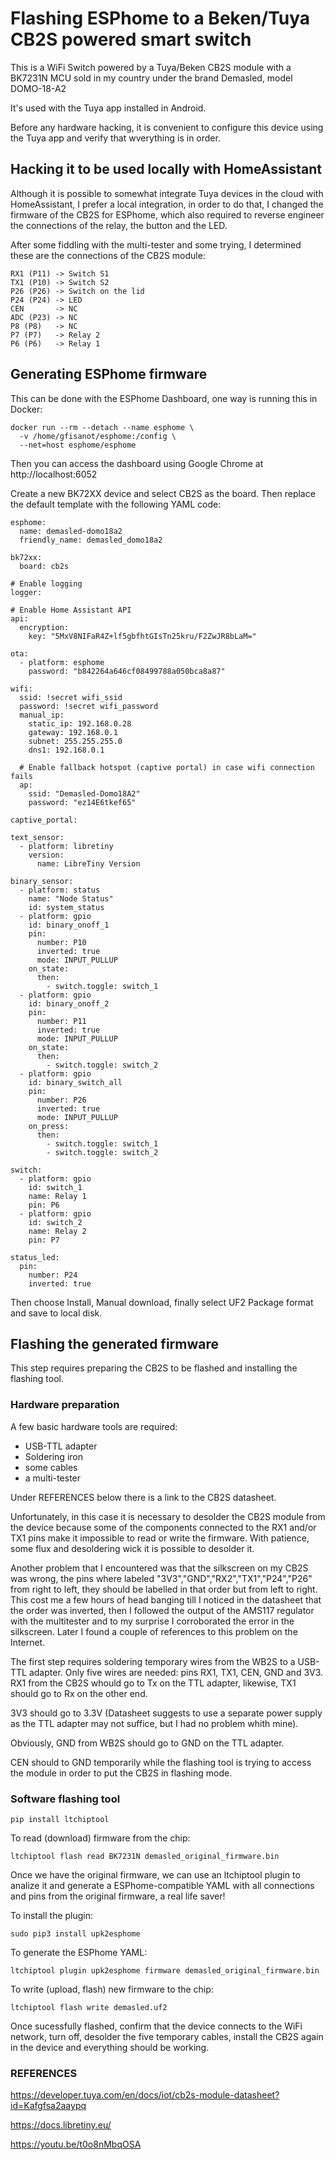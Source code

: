 # Flashing ESPhome to a Beken/Tuya CB2S powered smart switch

This is a WiFi Switch powered by a Tuya/Beken CB2S module with a BK7231N MCU sold in my country under the brand Demasled, model DOMO-18-A2

It's used with the Tuya app installed in Android.

Before any hardware hacking, it is convenient to configure this device using the Tuya app and verify that wverything is in order.

## Hacking it to be used locally with HomeAssistant

Although it is possible to somewhat integrate Tuya devices in the cloud with HomeAssistant, 
I prefer a local integration, in order to do that, I changed the firmware of the CB2S for
ESPhome, which also required to reverse engineer the connections of the relay, the button
and the LED.

After some fiddling with the multi-tester and some trying, I determined these are the
connections of the CB2S module:

~~~
RX1 (P11) -> Switch S1
TX1 (P10) -> Switch S2
P26 (P26) -> Switch on the lid
P24 (P24) -> LED
CEN       -> NC
ADC (P23) -> NC
P8 (P8)   -> NC
P7 (P7)   -> Relay 2
P6 (P6)   -> Relay 1
~~~

## Generating ESPhome firmware

This can be done with the ESPhome Dashboard, one way is running this in Docker:

~~~
docker run --rm --detach --name esphome \
  -v /home/gfisanot/esphome:/config \
  --net=host esphome/esphome
~~~

Then you can access the dashboard using Google Chrome at http://localhost:6052

Create a new BK72XX device and select CB2S as the board. Then replace the default
template with the following YAML code:

~~~
esphome:
  name: demasled-domo18a2
  friendly_name: demasled_domo18a2

bk72xx:
  board: cb2s

# Enable logging
logger:

# Enable Home Assistant API
api:
  encryption:
    key: "5MxV8NIFaR4Z+lf5gbfhtGIsTn25kru/F2ZwJR8bLaM="

ota:
  - platform: esphome
    password: "b842264a646cf08499788a050bca8a87"

wifi:
  ssid: !secret wifi_ssid
  password: !secret wifi_password
  manual_ip:
    static_ip: 192.168.0.28
    gateway: 192.168.0.1
    subnet: 255.255.255.0
    dns1: 192.168.0.1

  # Enable fallback hotspot (captive portal) in case wifi connection fails
  ap:
    ssid: "Demasled-Domo18A2"
    password: "ez14E6tkef65"

captive_portal:

text_sensor:
  - platform: libretiny
    version:
      name: LibreTiny Version

binary_sensor:
  - platform: status
    name: "Node Status"
    id: system_status  
  - platform: gpio
    id: binary_onoff_1
    pin:
      number: P10
      inverted: true
      mode: INPUT_PULLUP
    on_state:
      then:
        - switch.toggle: switch_1
  - platform: gpio
    id: binary_onoff_2
    pin:
      number: P11
      inverted: true
      mode: INPUT_PULLUP
    on_state:
      then:
        - switch.toggle: switch_2
  - platform: gpio
    id: binary_switch_all
    pin:
      number: P26
      inverted: true
      mode: INPUT_PULLUP
    on_press:
      then:
        - switch.toggle: switch_1
        - switch.toggle: switch_2

switch:
  - platform: gpio
    id: switch_1
    name: Relay 1
    pin: P6
  - platform: gpio
    id: switch_2
    name: Relay 2
    pin: P7

status_led:
  pin:
    number: P24
    inverted: true
~~~

Then choose Install, Manual download, finally select UF2 Package format and save to local disk.

## Flashing the generated firmware

This step requires preparing the CB2S to be flashed and installing the flashing tool.

### Hardware preparation

A few basic hardware tools are required:

- USB-TTL adapter
- Soldering iron
- some cables
- a multi-tester

Under REFERENCES below there is a link to the CB2S datasheet.

Unfortunately, in this case it is necessary to desolder the CB2S module from the device because some of the components connected to the RX1 and/or TX1 pins make it impossible to read or write the firmware. With patience, some flux and desoldering wick it is possible to desolder it.

Another problem that I encountered was that the silkscreen on my CB2S was wrong, the pins where labeled "3V3","GND","RX2","TX1","P24","P26" from right to left, they should be labelled in that order but from left to right. This cost me a few hours of head banging till I noticed in the datasheet that the order was inverted, then I followed the output of the AMS117 regulator with the multitester and to my surprise I corroborated the error in the silkscreen. Later I found a couple of references to this problem on the Internet.
 
The first step requires soldering temporary wires from the WB2S to a USB-TTL adapter. Only five wires are
needed: pins RX1, TX1, CEN, GND and 3V3. RX1 from the CB2S whould go to Tx on the TTL adapter, 
likewise, TX1 should go to Rx on the other end. 

3V3 should go to 3.3V (Datasheet suggests to use a separate power supply as the TTL 
adapter may not suffice, but I had no problem whith mine). 

Obviously, GND from WB2S should go to GND on the TTL adapter.

CEN should to GND temporarily while the flashing tool is trying to access the module in order to put the CB2S in 
flashing mode.

### Software flashing tool

~~~
pip install ltchiptool
~~~

To read (download) firmware from the chip:

~~~
ltchiptool flash read BK7231N demasled_original_firmware.bin
~~~

Once we have the original firmware, we can use an ltchiptool plugin to analize it and generate a ESPhome-compatible YAML with all connections and pins from the original firmware, a real life saver!

To install the plugin:

~~~
sudo pip3 install upk2esphome
~~~

To generate the ESPhome YAML:

~~~
ltchiptool plugin upk2esphome firmware demasled_original_firmware.bin
~~~

To write (upload, flash) new firmware to the chip:

~~~
ltchiptool flash write demasled.uf2
~~~

Once sucessfully flashed, confirm that the device connects to the WiFi network, turn off, desolder the five temporary cables, install the CB2S again in the device and everything should be working.

### REFERENCES

https://developer.tuya.com/en/docs/iot/cb2s-module-datasheet?id=Kafgfsa2aaypq

https://docs.libretiny.eu/

https://youtu.be/t0o8nMbqOSA
